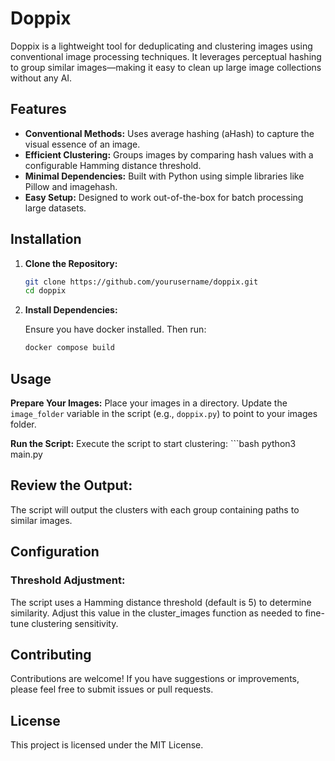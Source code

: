 # Doppix

Doppix is a lightweight tool for deduplicating and clustering images using conventional image processing techniques. It leverages perceptual hashing to group similar images—making it easy to clean up large image collections without any AI.

## Features

- **Conventional Methods:** Uses average hashing (aHash) to capture the visual essence of an image.
- **Efficient Clustering:** Groups images by comparing hash values with a configurable Hamming distance threshold.
- **Minimal Dependencies:** Built with Python using simple libraries like Pillow and imagehash.
- **Easy Setup:** Designed to work out-of-the-box for batch processing large datasets.

## Installation

1. **Clone the Repository:**

   ```bash
   git clone https://github.com/yourusername/doppix.git
   cd doppix


2. **Install Dependencies:**

    Ensure you have docker installed. Then run:
    ```bash
    docker compose build

## Usage

**Prepare Your Images:**
Place your images in a directory. Update the `image_folder` variable in the script (e.g., `doppix.py`) to point to your images folder.

**Run the Script:**
    Execute the script to start clustering:
    ```bash
    python3 main.py
    
## Review the Output:
The script will output the clusters with each group containing paths to similar images.

## Configuration

### Threshold Adjustment:

The script uses a Hamming distance threshold (default is 5) to determine similarity. Adjust this value in the cluster_images function as needed to fine-tune clustering sensitivity.

## Contributing

Contributions are welcome! If you have suggestions or improvements, please feel free to submit issues or pull requests.

## License

This project is licensed under the MIT License.
